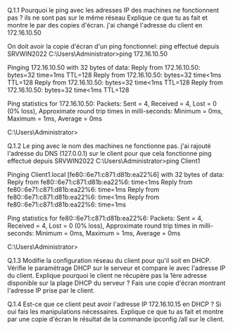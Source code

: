 Q.1.1 Pourquoi le ping avec les adresses IP des machines ne fonctionnent pas ?
ils ne sont pas sur le même réseau
Explique ce que tu as fait et montre le par des copies d'écran.
j'ai changé l'adresse du client en 172.16.10.50

On doit avoir la copie d'écran d'un ping fonctionnel:
ping effectué depuis SRVWIN2022
C:\Users\Administrator>ping 172.16.10.50

Pinging 172.16.10.50 with 32 bytes of data:
Reply from 172.16.10.50: bytes=32 time=1ms TTL=128
Reply from 172.16.10.50: bytes=32 time<1ms TTL=128
Reply from 172.16.10.50: bytes=32 time<1ms TTL=128
Reply from 172.16.10.50: bytes=32 time<1ms TTL=128

Ping statistics for 172.16.10.50:
    Packets: Sent = 4, Received = 4, Lost = 0 (0% loss),
Approximate round trip times in milli-seconds:
    Minimum = 0ms, Maximum = 1ms, Average = 0ms

C:\Users\Administrator>

Q.1.2 Le ping avec le nom des machines ne fonctionne pas.
j'ai rajouté l'adresse du DNS (127.0.0.1) sur le client pour que cela fonctionne
ping effectué depuis SRVWIN2022
C:\Users\Administrator>ping Client1

Pinging Client1.local [fe80::6e71:c871:d81b:ea22%6] with 32 bytes of data:
Reply from fe80::6e71:c871:d81b:ea22%6: time<1ms
Reply from fe80::6e71:c871:d81b:ea22%6: time=1ms
Reply from fe80::6e71:c871:d81b:ea22%6: time<1ms
Reply from fe80::6e71:c871:d81b:ea22%6: time=1ms

Ping statistics for fe80::6e71:c871:d81b:ea22%6:
    Packets: Sent = 4, Received = 4, Lost = 0 (0% loss),
Approximate round trip times in milli-seconds:
    Minimum = 0ms, Maximum = 1ms, Average = 0ms

C:\Users\Administrator>

Q.1.3 Modifie la configuration réseau du client pour qu'il soit en DHCP.
Vérifie le paramétrage DHCP sur le serveur et compare le avec l'adresse IP du client.
Explique pourquoi le client ne récupère pas la 1ère adresse disponible sur la plage DHCP du serveur ?
Fais une copie d'écran montrant l'adresse IP prise par le client.

Q.1.4 Est-ce que ce client peut avoir l'adresse IP 172.16.10.15 en DHCP ?
Si oui fais les manipulations nécessaires.
Explique ce que tu as fait et montre par une copie d'écran le résultat de la commande ipconfig /all sur le client.
